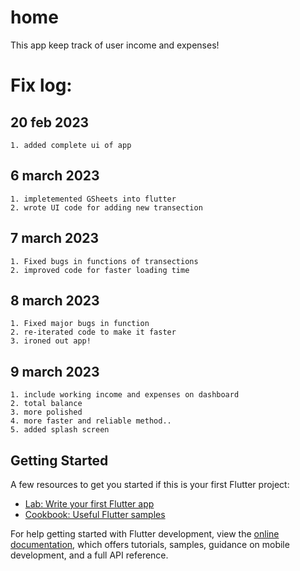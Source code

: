 # home

This app keep track of user income and expenses!

# Fix log:

## 20 feb 2023
    1. added complete ui of app

## 6 march 2023
    1. impletemented GSheets into flutter
    2. wrote UI code for adding new transection

## 7 march 2023
    1. Fixed bugs in functions of transections
    2. improved code for faster loading time

## 8 march 2023
    1. Fixed major bugs in function
    2. re-iterated code to make it faster 
    3. ironed out app!


## 9 march 2023
    1. include working income and expenses on dashboard
    2. total balance
    3. more polished 
    4. more faster and reliable method.. 
    5. added splash screen

## Getting Started

A few resources to get you started if this is your first Flutter project:

- [Lab: Write your first Flutter app](https://docs.flutter.dev/get-started/codelab)
- [Cookbook: Useful Flutter samples](https://docs.flutter.dev/cookbook)

For help getting started with Flutter development, view the
[online documentation](https://docs.flutter.dev/), which offers tutorials,
samples, guidance on mobile development, and a full API reference.
